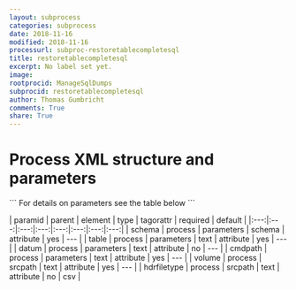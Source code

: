 ```yaml
---
layout: subprocess
categories: subprocess
date: 2018-11-16
modified: 2018-11-16
processurl: subproc-restoretablecompletesql
title: restoretablecompletesql
excerpt: No label set yet.
image: 
rootprocid: ManageSqlDumps
subprocid: restoretablecompletesql
author: Thomas Gumbricht
comments: True
share: True
---
```


<h1 class='foot-description'>Process XML structure and parameters</h1>
```
For details on parameters see the table below
<?xml version="1.0" ?>
<process>
  <!--Generated from python-->
  <userproj plotid="yourplotid" projectid="yourprojectid" siteid="yoursiteid" system="systemid" tractid="yourtractid" userid="youruserid"/>
  <period endday="DD" endmonth="MM" endyear="YYYY" seasonendday="DD" seasonendmonth="MM" seasonstartday="DD" seasonstartmonth="MM" startday="DD" startmonth="MM" startyear="YYYY" timestep="timestep"/>
  <parameters cmdpath="txtstring" datum="txtstring" schema="db schema" table="txtstring"/>
  <srcpath hdrfiletype="txtstring" volume="txtstring"/>
</process>
```

| paramid | parent | element | type | tagorattr | required | default |
|:---:|:---:|:---:|:---:|:---:|:---:|:---:|:---:|
| schema | process | parameters | schema | attribute | yes | --- |
| table | process | parameters | text | attribute | yes | --- |
| datum | process | parameters | text | attribute | no | --- |
| cmdpath | process | parameters | text | attribute | yes | --- |
| volume | process | srcpath | text | attribute | yes | --- |
| hdrfiletype | process | srcpath | text | attribute | no | csv |
